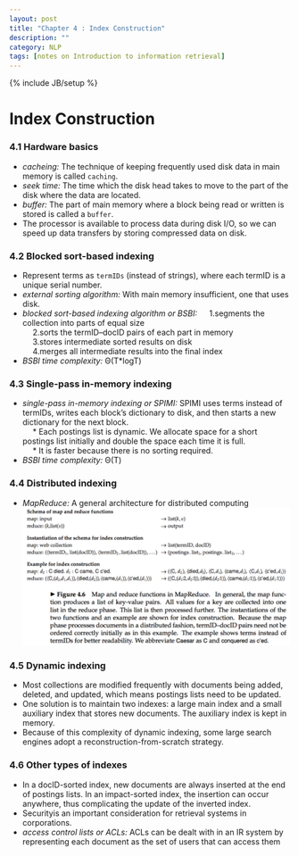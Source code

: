 ```yaml
---
layout: post
title: "Chapter 4 : Index Construction"
description: ""
category: NLP
tags: [notes on Introduction to information retrieval]
---
```

{% include JB/setup %}
# Index Construction
### 4.1 Hardware basics
* *cacheing:* The technique of keeping frequently used disk data in main memory is called `caching`.   
* *seek time:* The time which the disk head takes to move to the part of the disk where the data are located.  
* *buffer:* The part of main memory where a block being read or written is stored is called a `buffer`.  
* The processor is available to process data during disk I/O, so we can speed up data transfers by storing compressed data on disk.  

### 4.2 Blocked sort-based indexing
* Represent terms as `termIDs` (instead of strings), where each termID is a unique serial number.  
* *external sorting algorithm:* With main memory insufficient, one that uses disk.  
* *blocked sort-based indexing algorithm or BSBI:* 
&emsp; 1.segments the collection into parts of equal size  
&emsp; 2.sorts the termID–docID pairs of each part in memory  
&emsp; 3.stores intermediate sorted results on disk  
&emsp; 4.merges all intermediate results into the final index  
* *BSBI time complexity:* Θ(T*logT)  

### 4.3 Single-pass in-memory indexing
* *single-pass in-memory indexing or SPIMI:*  SPIMI uses terms instead of termIDs, writes each block’s dictionary to disk, and then starts a new dictionary for the next block.  
&emsp; * Each postings list is dynamic. We allocate space for a short postings list initially and double the space each time it is full.  
&emsp; * It is faster because there is no sorting required.  
* *BSBI time complexity:* Θ(T)   

### 4.4 Distributed indexing
* *MapReduce:* A general architecture for distributed computing
![refer to figure 4.6](../snapshot/8.png)

### 4.5 Dynamic indexing
* Most collections are modified frequently with documents being added, deleted, and updated, which means postings lists need to be updated.  
* One solution is to maintain two indexes: a large main index and a small auxiliary index that stores new documents. The auxiliary index is kept in memory.    
* Because of this complexity of dynamic indexing, some large search engines adopt a reconstruction-from-scratch strategy.  

### 4.6 Other types of indexes
* In a docID-sorted index, new documents are always inserted at the end of postings lists. In an impact-sorted index, the insertion can occur anywhere, thus complicating the update of the inverted index.  
* Securityis an important consideration for retrieval systems in corporations.
* *access control lists or ACLs:* ACLs can be dealt with in an IR system by representing each document as the set of users that can access them 

